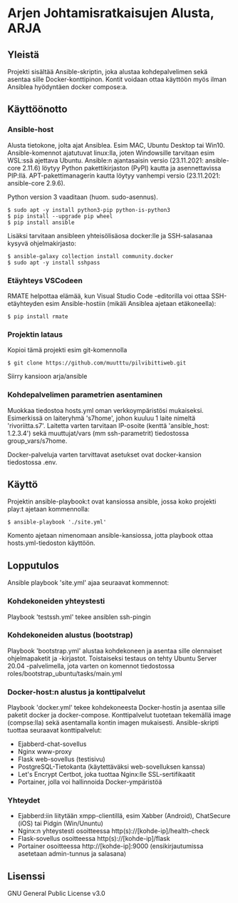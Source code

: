 # Arjen Johtamisratkaisujen Alusta, ARJA
## Yleistä
Projekti sisältää Ansible-skriptin, joka alustaa kohdepalvelimen sekä asentaa sille Docker-konttipinon. Kontit voidaan ottaa käyttöön myös ilman Ansiblea hyödyntäen docker compose:a. 

## Käyttöönotto
### Ansible-host
Alusta tietokone, jolta ajat Ansiblea. Esim MAC, Ubuntu Desktop tai Win10. Ansible-komennot ajatutuvat linux:lla, joten Windowsille tarvitaan esim WSL:ssä ajettava Ubuntu. Ansible:n ajantasaisin versio (23.11.2021: ansible-core 2.11.6) löytyy Python pakettikirjaston (PyPI) kautta ja asennettavissa PIP:llä. APT-pakettimanagerin kautta löytyy vanhempi versio (23.11.2021: ansible-core 2.9.6).

Python version 3 vaaditaan (huom. sudo-asennus).
```
$ sudo apt -y install python3-pip python-is-python3
$ pip install --upgrade pip wheel
$ pip install ansible
```

Lisäksi tarvitaan ansibleen yhteisölisäosa docker:lle ja SSH-salasanaa kysyvä ohjelmakirjasto:
```
$ ansible-galaxy collection install community.docker
$ sudo apt -y install sshpass
```

### Etäyhteys VSCodeen
RMATE helpottaa elämää, kun Visual Studio Code -editorilla voi ottaa SSH-etäyhteyden esim Ansible-hostiin (mikäli Ansiblea ajetaan etäkoneella):
```
$ pip install rmate
```
### Projektin lataus
Kopioi tämä projekti esim git-komennolla
```
$ git clone https://github.com/muutttu/pilvibittiweb.git
```
Siirry kansioon arja/ansible

### Kohdepalvelimen parametrien asentaminen
Muokkaa tiedostoa hosts.yml oman verkkoympäristösi mukaiseksi. Esimerkissä on laiteryhmä 's7home', johon kuuluu 1 laite nimeltä 'rivoriitta.s7'. Laitetta varten tarvitaan IP-osoite (kenttä 'ansible_host: 1.2.3.4') sekä muuttujat/vars (mm ssh-parametrit) tiedostossa group_vars/s7home.

Docker-palveluja varten tarvittavat asetukset ovat docker-kansion tiedostossa .env.

## Käyttö
Projektin ansible-playbook:t ovat kansiossa ansible, jossa koko projekti play:t ajetaan kommennolla:
```
$ ansible-playbook './site.yml'
```
Komento ajetaan nimenomaan ansible-kansiossa, jotta playbook ottaa hosts.yml-tiedoston käyttöön.


## Lopputulos
Ansible playbook 'site.yml' ajaa seuraavat kommennot:

### Kohdekoneiden yhteystesti
Playbook 'testssh.yml' tekee ansiblen ssh-pingin

### Kohdekoneiden alustus (bootstrap)
Playbook 'bootstrap.yml' alustaa kohdekoneen ja asentaa sille olennaiset ohjelmapaketit ja -kirjastot. Toistaiseksi testaus on tehty Ubuntu Server 20.04 -palvelimella, jota varten on komennot tiedostossa roles/bootstrap_ubuntu/tasks/main.yml

### Docker-host:n alustus ja konttipalvelut
Playbook 'docker.yml' tekee kohdekoneesta Docker-hostin ja asentaa sille paketit docker ja docker-compose. Konttipalvelut tuotetaan tekemällä image (compse:lla) sekä asentamalla kontin imagen mukaisesti. Ansible-skripti tuottaa seuraavat konttipalvelut:
 - Ejabberd-chat-sovellus
 - Nginx www-proxy
 - Flask web-sovellus (testisivu)
 - PostgreSQL-Tietokanta (käytettäväksi web-sovelluksen kanssa)
 - Let's Encrypt Certbot, joka tuottaa Nginx:lle SSL-sertifikaatit
 - Portainer, jolla voi hallinnoida Docker-ympäristöä

### Yhteydet
 - Ejabberd:iin liitytään xmpp-clientillä, esim Xabber (Android), ChatSecure (iOS) tai Pidgin (Win/Ununtu)
 - Nginx:n yhteystesti osoitteessa http(s)://[kohde-ip]/health-check
 - Flask-sovellus osoitteessa http(s)://[kohde-ip]/flask
 - Portainer osoitteessa http://[kohde-ip]:9000 (ensikirjautumissa asetetaan admin-tunnus ja salasana)

## Lisenssi
GNU General Public License v3.0